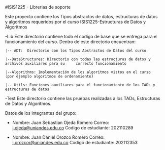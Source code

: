#ISIS1225 - Librerias de soporte

Este proyecto contiene los Tipos abstractos de datos, estructuras de datos y algoritmos requeridos por el curso ISIS1225-Estructuras de Datos y Algoritmos

-Lib
Este directorio contiene todo el código de base que se entrega para el funcionamiento del curso.  Dentro de este directorio encuentran:
    
    |-- ADT:  Directorio con los Tipos Abstractos de Datos del curso

    |--DataStructures: Directorio con todas las estructuras de datos y archivos auxiliares para su     correcto funcionamiento

    |--Algorithms: Implementación de los algoritmos vistos en el curso (por ejemplo algoritmos de ordenamiento)

    |-- Utils: Funciones auxiliares para el funcionamiento de los TADs y estructuras de datos

-Test
Este directorio contiene las pruebas realizadas a los TADs, Estructuras de Datos y Algoritmos.

Datos de los integrantes del grupo:
- Nombre: Juan Sebastian Ojeda Romero
  Correo: j.ojeda@uniandes.edu.co
  Codigo de estudiante: 202110289

- Nombre: Juan Daniel Orozco Romero
  Correo: j.orozcor@uniandes.edu.co
  Codigo de estudiante: 202112353
 